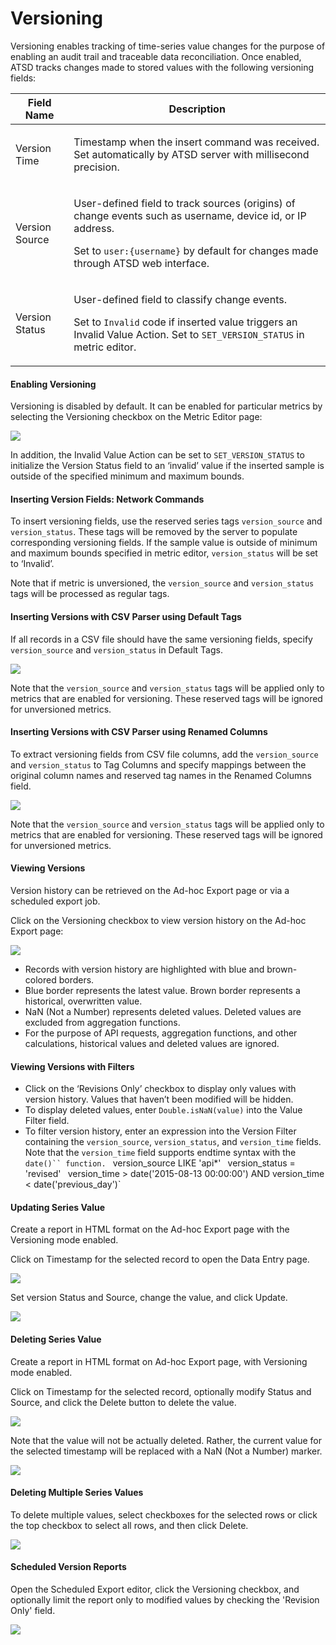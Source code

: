 # Versioning

Versioning enables tracking of time-series value changes for the purpose of enabling an audit trail and traceable data reconciliation. Once enabled, ATSD tracks changes made to stored values with the following versioning fields:

| Field Name | Description | 
| --- | --- | 
|  <p>Version Time</p>  |  <p>Timestamp when the insert command was received. Set automatically by ATSD server with millisecond precision.</p>  | 
|  <p>Version Source</p>  |  <p>User-defined field to track sources (origins) of change events such as username, device id, or IP address.</p>  <p>Set to `user:{username}` by default for changes made through ATSD web interface.</p>  | 
|  <p>Version Status</p>  |  <p>User-defined field to classify change events.</p>  <p>Set to `Invalid` code if inserted value triggers an Invalid Value Action. Set to `SET_VERSION_STATUS` in metric editor.</p>  | 


#### Enabling Versioning

Versioning is disabled by default. It can be enabled for particular metrics by selecting the Versioning checkbox on the Metric Editor page:

![](resources/metric-versioning.png)

In addition, the Invalid Value Action can be set to `SET_VERSION_STATUS` to initialize the Version Status field to an ‘invalid’ value if the inserted sample is outside of the specified minimum and maximum bounds.

#### Inserting Version Fields: Network Commands

To insert versioning fields, use the reserved series tags `version_source` and `version_status`. These tags will be removed by the server to populate corresponding versioning fields. If the sample value is outside of minimum and maximum bounds specified in metric editor, `version_status` will be set to ‘Invalid’.

Note that if metric is unversioned, the `version_source` and `version_status` tags will be processed as regular tags.

#### Inserting Versions with CSV Parser using Default Tags

If all records in a CSV file should have the same versioning fields, specify `version_source` and `version_status` in Default Tags.

![](resources/img_55cca7df4596f.png)

Note that the `version_source` and `version_status` tags will be applied only to metrics that are enabled for versioning. These reserved tags will be ignored for unversioned metrics.

#### Inserting Versions with CSV Parser using Renamed Columns

To extract versioning fields from CSV file columns, add the `version_source` and `version_status` to Tag Columns and specify mappings between the original column names and reserved tag names in the Renamed Columns field.

![](resources/img_55ccaafb69579.png)

Note that the `version_source` and `version_status` tags will be applied only to metrics that are enabled for versioning. These reserved tags will be ignored for unversioned metrics.

#### Viewing Versions

Version history can be retrieved on the Ad-hoc Export page or via a scheduled export job.

Click on the Versioning checkbox to view version history on the Ad-hoc Export page:

![](resources/img_55cc9fb5b3517.png)


- Records with version history are highlighted with blue and brown-colored borders.
- Blue border represents the latest value. Brown border represents a historical, overwritten value.
- NaN (Not a Number) represents deleted values. Deleted values are excluded from aggregation functions.
- For the purpose of API requests, aggregation functions, and other calculations, historical values and deleted values are ignored.


#### Viewing Versions with Filters


- Click on the ‘Revisions Only’ checkbox to display only values with version history. Values that haven’t been modified will be hidden.
- To display deleted values, enter `Double.isNaN(value)` into the Value Filter field.
- To filter version history, enter an expression into the Version Filter containing the `version_source`, `version_status`, and `version_time` fields. Note that the `version_time` field supports endtime syntax with the `date()`` function.
` version_source LIKE 'api*'`
` version_status = 'revised'`
` version_time > date('2015-08-13 00:00:00') AND version_time < date('previous_day')`


#### Updating Series Value

Create a report in HTML format on the Ad-hoc Export page with the Versioning mode enabled.

Click on Timestamp for the selected record to open the Data Entry page.

![](resources/img_55ccad5d81bc2.png)

Set version Status and Source, change the value, and click Update.

![](resources/img_55ccb9f02509b.png)

#### Deleting Series Value

Create a report in HTML format on Ad-hoc Export page, with Versioning mode enabled.

Click on Timestamp for the selected record, optionally modify Status and Source, and click the Delete button to delete the value.

![](resources/img_55ccad5d81bc2.png)

Note that the value will not be actually deleted. Rather, the current value for the selected timestamp will be replaced with a NaN (Not a Number) marker.

![](resources/img_55ccad87da9cf.png)

#### Deleting Multiple Series Values

To delete multiple values, select checkboxes for the selected rows or click the top checkbox to select all rows, and then click Delete.

![](resources/img_55ccae2dc3361.png)

#### Scheduled Version Reports

Open the Scheduled Export editor, click the Versioning checkbox, and optionally limit the report only to modified values by checking the 'Revision Only' field.

![](resources/img_55ccc02973864.png)
